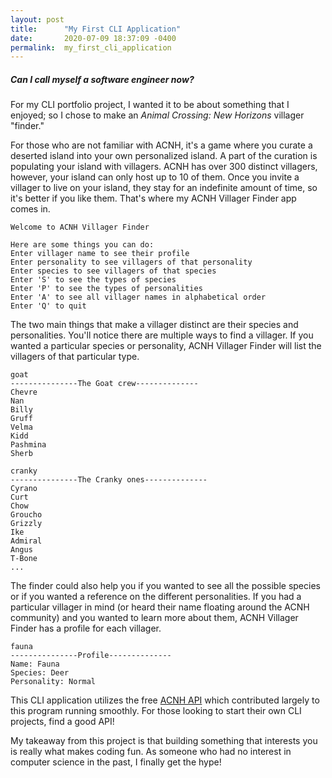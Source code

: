 ```yaml
---
layout: post
title:      "My First CLI Application"
date:       2020-07-09 18:37:09 -0400
permalink:  my_first_cli_application
---
```


##### Can I call myself a software engineer now? 
For my CLI portfolio project, I wanted it to be about something that I enjoyed; so I chose to make an *Animal Crossing: New Horizons* villager "finder." 

For those who are not familiar with ACNH, it's a game where you curate a deserted island into your own personalized island. A part of the curation is populating your island with villagers. ACNH has over 300 distinct villagers, however, your island can only host up to 10 of them. Once you invite a villager to live on your island, they stay for an indefinite amount of time, so it's better if you like them. That's where my ACNH Villager Finder app comes in. 


```
Welcome to ACNH Villager Finder

Here are some things you can do:
Enter villager name to see their profile
Enter personality to see villagers of that personality
Enter species to see villagers of that species
Enter 'S' to see the types of species
Enter 'P' to see the types of personalities
Enter 'A' to see all villager names in alphabetical order
Enter 'Q' to quit
```

The two main things that make a villager distinct are their species and personalities. You'll notice there are multiple ways to find a villager. If you wanted a particular species or personality, ACNH Villager Finder will list the villagers of that particular type. 

```
goat
---------------The Goat crew--------------
Chevre
Nan
Billy
Gruff
Velma
Kidd
Pashmina
Sherb
```
```
cranky
---------------The Cranky ones--------------
Cyrano
Curt
Chow
Groucho
Grizzly
Ike
Admiral
Angus
T-Bone
...
```

The finder could also help you if you wanted to see all the possible species or if you wanted a reference on the different personalities. If you had a particular villager in mind (or heard their name floating around the ACNH community) and you wanted to learn more about them, ACNH Villager Finder has a profile for each villager. 

```
fauna
---------------Profile--------------
Name: Fauna
Species: Deer
Personality: Normal
```

This CLI application utilizes the free [ACNH API](http://acnhapi.com/) which contributed largely to this program running smoothly. For those looking to start their own CLI projects, find a good API!

My takeaway from this project is that building something that interests you is really what makes coding fun. As someone who had no interest in computer science in the past, I finally get the hype!






